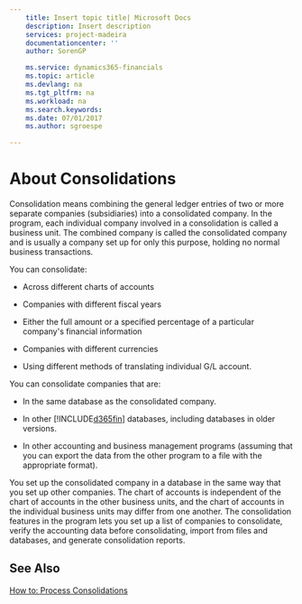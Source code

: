 ```yaml
---
    title: Insert topic title| Microsoft Docs
    description: Insert description
    services: project-madeira
    documentationcenter: ''
    author: SorenGP

    ms.service: dynamics365-financials
    ms.topic: article
    ms.devlang: na
    ms.tgt_pltfrm: na
    ms.workload: na
    ms.search.keywords:
    ms.date: 07/01/2017
    ms.author: sgroespe

---
```

# About Consolidations
Consolidation means combining the general ledger entries of two or more separate companies \(subsidiaries\) into a consolidated company. In the program, each individual company involved in a consolidation is called a business unit. The combined company is called the consolidated company and is usually a company set up for only this purpose, holding no normal business transactions.  
  
 You can consolidate:  
  
-   Across different charts of accounts  
  
-   Companies with different fiscal years  
  
-   Either the full amount or a specified percentage of a particular company's financial information  
  
-   Companies with different currencies  
  
-   Using different methods of translating individual G\/L account.  
  
 You can consolidate companies that are:  
  
-   In the same database as the consolidated company.  
  
-   In other [!INCLUDE[d365fin](includes/d365fin_md.md)] databases, including databases in older versions.  
  
-   In other accounting and business management programs \(assuming that you can export the data from the other program to a file with the appropriate format\).  
  
 You set up the consolidated company in a database in the same way that you set up other companies. The chart of accounts is independent of the chart of accounts in the other business units, and the chart of accounts in the individual business units may differ from one another. The consolidation features in the program lets you set up a list of companies to consolidate, verify the accounting data before consolidating, import from files and databases, and generate consolidation reports.  
  
## See Also  
 [How to: Process Consolidations](../how-to-process-consolidations.md)